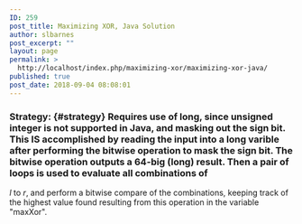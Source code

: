 ```yaml
---
ID: 259
post_title: Maximizing XOR, Java Solution
author: slbarnes
post_excerpt: ""
layout: page
permalink: >
  http://localhost/index.php/maximizing-xor/maximizing-xor-java/
published: true
post_date: 2018-09-04 08:08:01
---
```

### Strategy: {#strategy} Requires use of long, since unsigned integer is not supported in Java, and masking out the sign bit. This IS accomplished by reading the input into a long varible after performing the bitwise operation to mask the sign bit. The bitwise operation outputs a 64-big (long) result. Then a pair of loops is used to evaluate all combinations of 

*l* to *r*, and perform a bitwise compare of the combinations, keeping track of the highest value found resulting from this operation in the variable "maxXor".